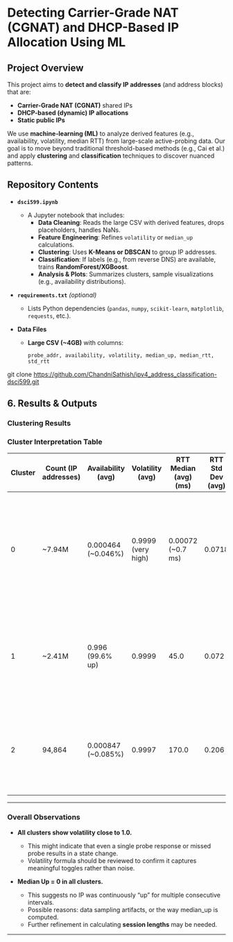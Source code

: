 # **Detecting Carrier-Grade NAT (CGNAT) and DHCP-Based IP Allocation Using ML**

## **Project Overview**
This project aims to **detect and classify IP addresses** (and address blocks) that are:
- **Carrier-Grade NAT (CGNAT)** shared IPs
- **DHCP-based (dynamic) IP allocations**
- **Static public IPs**

We use **machine-learning (ML)** to analyze derived features (e.g., availability, volatility, median RTT) from large-scale active-probing data. Our goal is to move beyond traditional threshold-based methods (e.g., Cai et al.) and apply **clustering** and **classification** techniques to discover nuanced patterns.

## **Repository Contents**
- **`dsci599.ipynb`**  
  - A Jupyter notebook that includes:
    - **Data Cleaning**: Reads the large CSV with derived features, drops placeholders, handles NaNs.  
    - **Feature Engineering**: Refines `volatility` or `median_up` calculations.  
    - **Clustering**: Uses **K-Means or DBSCAN** to group IP addresses.  
    - **Classification**: If labels (e.g., from reverse DNS) are available, trains **RandomForest/XGBoost**.
    - **Analysis & Plots**: Summarizes clusters, sample visualizations (e.g., availability distributions).

- **`requirements.txt`** *(optional)*  
  - Lists Python dependencies (`pandas`, `numpy`, `scikit-learn`, `matplotlib`, `requests`, etc.).

- **Data Files**  
  - **Large CSV (~4GB)** with columns:
    ```
    probe_addr, availability, volatility, median_up, median_rtt, std_rtt
    ```
git clone https://github.com/ChandniSathish/ipv4_address_classification-dsci599.git

## **6. Results & Outputs**

### **Clustering Results**



### **Cluster Interpretation Table**
| **Cluster** | **Count (IP addresses)** | **Availability (avg)** | **Volatility (avg)** | **RTT Median (avg) (ms)** | **RTT Std Dev (avg)** | **Interpretation** |
|------------|---------------------|-----------------|----------------|----------------|----------------|--------------------|
| 0          | ~7.94M               | 0.000464 (~0.046%)  | 0.9999 (very high) | 0.00072 (~0.7 ms) | 0.0718 | **Mostly unresponsive addresses.** Rarely up, possibly unassigned, firewalled, or ephemeral. Tiny RTT suggests very close router replies or artifacts. |
| 1          | ~2.41M               | 0.996 (99.6% up) | 0.9999 | 45.0 | 0.072 | **Highly stable addresses.** Almost always up, moderate latency, likely servers, infrastructure IPs, or broadband connections. |
| 2          | 94,864               | 0.000847 (~0.085%) | 0.9997 | 170.0 | 0.206 | **Rarely online, high latency.** High RTT and variability suggest satellite links, mobile networks, or remote regions. |

---

### **Overall Observations**
- **All clusters show volatility close to 1.0.**  
  - This might indicate that even a single probe response or missed probe results in a state change.
  - Volatility formula should be reviewed to confirm it captures meaningful toggles rather than noise.
  
- **Median Up = 0 in all clusters.**  
  - This suggests no IP was continuously “up” for multiple consecutive intervals.
  - Possible reasons: data sampling artifacts, or the way median_up is computed.
  - Further refinement in calculating **session lengths** may be needed.

---



